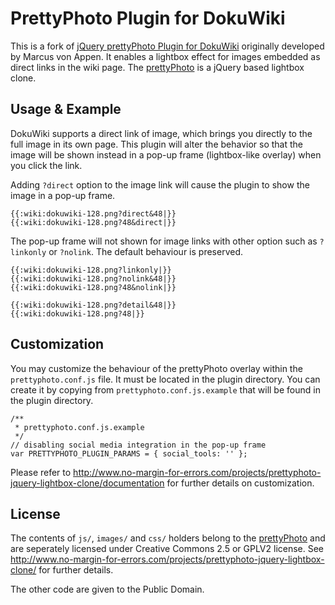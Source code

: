 PrettyPhoto Plugin for DokuWiki
======================================

This is a fork of [jQuery prettyPhoto Plugin for DokuWiki](https://bitbucket.org/marcusva/dokuwiki-plugin-prettyphoto) originally developed by Marcus von Appen. It enables a lightbox effect for images embedded as direct links in the wiki page. 
The [prettyPhoto](https://github.com/scaron/prettyphoto) is a jQuery based lightbox clone.

Usage & Example
---------------
DokuWiki supports a direct link of image, which brings you directly to the full image in its own page. This plugin will alter the behavior so that the image will be shown instead in a pop-up frame (lightbox-like overlay) when you click the link.

Adding `?direct` option to the image link will cause the plugin to show the image in a pop-up frame. 

    {{:wiki:dokuwiki-128.png?direct&48|}}
    {{:wiki:dokuwiki-128.png?48&direct|}}

The pop-up frame will not shown for image links with other option such as `?linkonly` or `?nolink`. The default behaviour is preserved.

    {{:wiki:dokuwiki-128.png?linkonly|}}
    {{:wiki:dokuwiki-128.png?nolink&48|}}
    {{:wiki:dokuwiki-128.png?48&nolink|}}

    {{:wiki:dokuwiki-128.png?detail&48|}}
    {{:wiki:dokuwiki-128.png?48|}}


Customization
-------------
You may customize the behaviour of the prettyPhoto overlay within the `prettyphoto.conf.js` file. It must be located in the plugin directory. You can create it by copying from `prettyphoto.conf.js.example` that will be found in the plugin directory. 

```
/**
 * prettyphoto.conf.js.example
 */
// disabling social media integration in the pop-up frame
var PRETTYPHOTO_PLUGIN_PARAMS = { social_tools: '' };
```

Please refer to <http://www.no-margin-for-errors.com/projects/prettyphoto-jquery-lightbox-clone/documentation> for further details on customization.


License
-------
The contents of `js/`, `images/` and `css/` holders belong to the [prettyPhoto](https://github.com/scaron/prettyphoto) and are seperately licensed under Creative Commons 2.5 or GPLV2 license. See <http://www.no-margin-for-errors.com/projects/prettyphoto-jquery-lightbox-clone/> for further details. 

The other code are given to the Public Domain.

